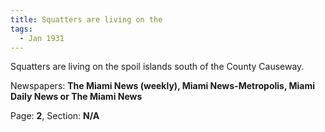 ```yaml
---  
title: Squatters are living on the  
tags:  
  - Jan 1931  
---  
```

  
Squatters are living on the spoil islands south of the County Causeway.  
  
Newspapers: **The Miami News (weekly), Miami News-Metropolis, Miami Daily News or The Miami News**  
  
Page: **2**, Section: **N/A** 
